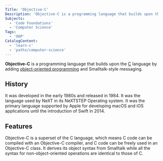```yaml
---
Title: 'Objective-C'
Description: 'Objective-C is a programming language that builds upon the C language by adding object-oriented programming with Smalltalk-style messaging. '
Subjects:
  - 'Code Foundations'
  - 'Computer Science'
Tags:
  - 'OOP'
CatalogContent:
  - 'learn-c'
  - 'paths/computer-science'
---
```


**Objective-C** is a programming language that builds upon the [C](https://www.codecademy.com/resources/docs/c) language by adding [object-oriented programming](https://www.codecademy.com/resources/docs/general/object-oriented-programming) and Smalltalk-style messaging.

## History

It was developed in the early 1980s and released in 1984. It was the language used by NeXT in its NeXTSTEP Operating system. It was the primary language supported by Apple for developing macOS and iOS applications until the introduction of Swift in 2014.

## Features

Objective-C is a superset of the C language, which means C code can be compiled with an Objective-C compiler, and C code can be freely used in an Objective-C class. It derives its object syntax from Smalltalk while all the syntax for non-object-oriented operations are identical to those of C.

